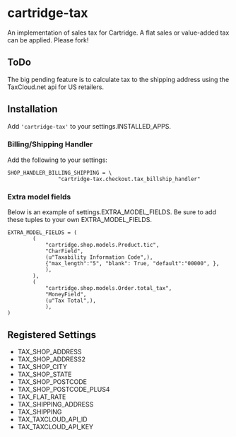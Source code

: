# cartridge-tax

An implementation of sales tax for Cartridge. A flat sales or
value-added tax can be applied. Please fork!

## ToDo

The big pending feature is to calculate tax to the shipping address
using the TaxCloud.net api for US retailers.


## Installation

Add `'cartridge-tax'` to your settings.INSTALLED_APPS.

### Billing/Shipping Handler

Add the following to your settings:
```
SHOP_HANDLER_BILLING_SHIPPING = \
                "cartridge-tax.checkout.tax_billship_handler"
```

### Extra model fields

Below is an example of settings.EXTRA_MODEL_FIELDS. Be sure to add these
tuples to your own EXTRA_MODEL_FIELDS.
```
EXTRA_MODEL_FIELDS = (
        (
            "cartridge.shop.models.Product.tic",
            "CharField",
            (u"Taxability Information Code",),
            {"max_length":"5", "blank": True, "default":"00000", },
            ),
        ),
        (
            "cartridge.shop.models.Order.total_tax",
            "MoneyField",
            (u"Tax Total",),
            ),
)
```


## Registered Settings

* TAX_SHOP_ADDRESS
* TAX_SHOP_ADDRESS2
* TAX_SHOP_CITY
* TAX_SHOP_STATE
* TAX_SHOP_POSTCODE
* TAX_SHOP_POSTCODE_PLUS4
* TAX_FLAT_RATE
* TAX_SHIPPING_ADDRESS
* TAX_SHIPPING
* TAX_TAXCLOUD_API_ID
* TAX_TAXCLOUD_API_KEY


